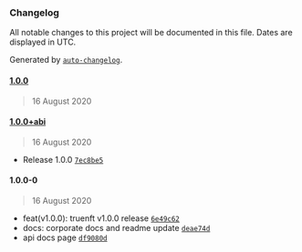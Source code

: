 ### Changelog

All notable changes to this project will be documented in this file. Dates are displayed in UTC.

Generated by [`auto-changelog`](https://github.com/CookPete/auto-changelog).

#### [1.0.0](https://github.com/freight-trust/truenft/compare/1.0.0+abi...1.0.0)

> 16 August 2020

#### [1.0.0+abi](https://github.com/freight-trust/truenft/compare/1.0.0-0...1.0.0+abi)

> 16 August 2020

- Release 1.0.0 [`7ec8be5`](https://github.com/freight-trust/truenft/commit/7ec8be59cfea360042910ab40f9489106c0df25b)

#### 1.0.0-0

> 16 August 2020

- feat(v1.0.0): truenft v1.0.0 release [`6e49c62`](https://github.com/freight-trust/truenft/commit/6e49c620c8bef5ab1a9bfa197a67ece4a425e1fd)
- docs: corporate docs and readme update [`deae74d`](https://github.com/freight-trust/truenft/commit/deae74dc76fe1d96c0c98bfd7c8d71837738c10d)
- api docs page [`df9080d`](https://github.com/freight-trust/truenft/commit/df9080d7eac1ed874656b748160683e69ebf7857)
